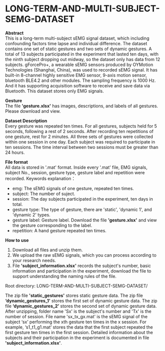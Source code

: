 # LONG-TERM-AND-MULTI-SUBJECT-SEMG-DATASET

**Abstract**   
This is a long-term multi-subject sEMG signal dataset, which including confounding factors time lapse and individual difference. The dataset contains one set of static gestures and two sets of dynamic gestures. A total of 13 subjects participated in the experiment that lasted ten days, with the ninth subject dropping out midway, so the dataset only has data from 12 subjects. gForcePro+, a wearable sEMG sensors produced by OYMotion Technologies (Shanghai, China), was used to recorded sEMG signal. It has built-in 8-channel highly sensitive EMG sensor, 9-axis motion sensor, bluetooth BLE4.2 and other modules. The sampling frequency is 1000 Hz. And it has supporting acquisition software to receive and save data via Bluetooth. This dataset stores only EMG signals.

**Gesture**   
The file **'gesture.xlsx'** has images, descriptions, and labels of all gestures. Please download and view.

**Dataset Description**   
Every gesture was repeated ten times. For all gestures, subjects held for 5 seconds, following a rest of 2 seconds. After recording ten repetitions of one gesture, rest for 2 minutes. All three sets of gestures were collected within one session in one day. Each subject was required to participate in ten sessions. The time interval between two sessions must be greater than 24 hours.

**File format**   
All data is stored in '.mat' format. Inside every '.mat' file, EMG signals, subject No., session, gesture type, gesture label and repetition were recorded.
Keywords explanation：
* emg: The sEMG signals of one gesture, repeated ten times.
* subject: The number of suject.
* session: The day subjects participated in the experiment, ten days in total.
* gesture type: The type of gesture, there are 'static', 'dynamic 1', and 'dynamic 2' types.
* gesture label: Gesture label. Download the file **'gesture.xlsx'** and view the gesture corresponding to the label.
* repetition: A hand gesture repeated ten times.

**How to use**   
1. Download all files and unzip them.
2. We upload the raw sEMG signals, which you can process according to your research needs.
3. File **'subject_information.xlsx'** records the subject's number, basic information and participation in the experiment, download the file to support understanding the naming rules of the file.

Root directory: LONG-TERM-AND-MULTI-SUBJECT-SEMG-DATASET/   

The zip file **'static_gestures'** stores static gesture data. The zip file **‘dynamic_gestures_1’** stores the first set of dynamic gesture data. The zip file **‘dynamic_gestures_2’** stores the second set of dynamic gesture data. After unzipping, folder name 'Sx' is the subject's number and 'Tx' is the number of session. File name 'sx_tx_gx.mat' is the sEMG signal of the subject ‘sx’ performing the xth gesture ten times in the x session. For example, ‘s1_t1_g1.mat’ stores the data that the first subject repeated the first gesture ten times in the first session. Detailed information about the subjects and their participation in the experiment is documented in file **'subject_information.xlsx'**. 

